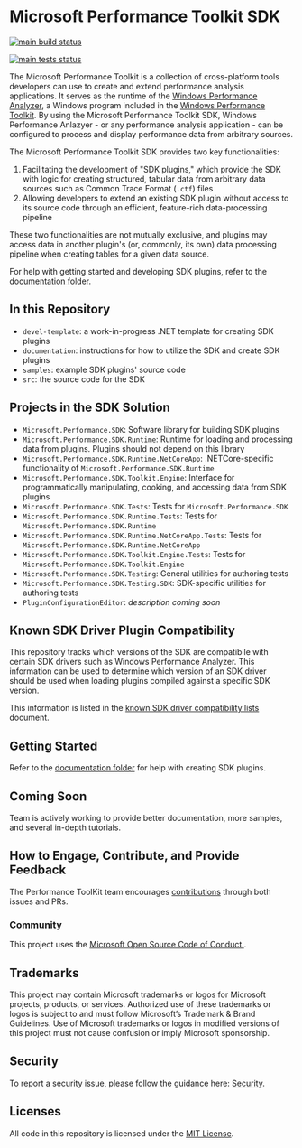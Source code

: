# Microsoft Performance Toolkit SDK

[![main build status](https://github.com/microsoft/microsoft-performance-toolkit-sdk/actions/workflows/main_build_status.yml/badge.svg)](https://github.com/microsoft/microsoft-performance-toolkit-sdk/actions/workflows/main_build_status.yml)

[![main tests status](https://github.com/microsoft/microsoft-performance-toolkit-sdk/actions/workflows/main_tests_status.yml/badge.svg)](https://github.com/microsoft/microsoft-performance-toolkit-sdk/actions/workflows/main_tests_status.yml)

The Microsoft Performance Toolkit is a collection of cross-platform tools developers can use to create 
and extend performance analysis applications. It serves as the runtime of the [Windows Performance Analyzer](https://docs.microsoft.com/en-us/windows-hardware/test/wpt/windows-performance-analyzer), 
a Windows program included in the [Windows Performance Toolkit](https://docs.microsoft.com/en-us/windows-hardware/test/wpt/). 
By using the Microsoft Performance Toolkit SDK, Windows Performance Anlazyer - or any performance analysis application - 
can be configured to process and display performance data from arbitrary sources.

The Microsoft Performance Toolkit SDK provides two key functionalities:
1) Facilitating the development of "SDK plugins," which provide the SDK with logic for creating structured, 
tabular data from arbitrary data sources such as Common Trace Format (`.ctf`) files
2) Allowing developers to extend an existing SDK plugin without access to its source code through an efficient,
feature-rich data-processing pipeline

These two functionalities are not mutually exclusive, and plugins may access data in another plugin's (or, commonly, its own) 
data processing pipeline when creating tables for a given data source.

For help with getting started and developing SDK plugins, refer to the [documentation folder](./documentation).

## In this Repository
* `devel-template`: a work-in-progress .NET template for creating SDK plugins
* `documentation`: instructions for how to utilize the SDK and create SDK plugins
* `samples`: example SDK plugins' source code
* `src`: the source code for the SDK

## Projects in the SDK Solution
* `Microsoft.Performance.SDK`: Software library for building SDK plugins
* `Microsoft.Performance.SDK.Runtime`: Runtime for loading and processing data from plugins. Plugins should not depend on this library
* `Microsoft.Performance.SDK.Runtime.NetCoreApp`: .NETCore-specific functionality of `Microsoft.Performance.SDK.Runtime`
* `Microsoft.Performance.SDK.Toolkit.Engine`: Interface for programmatically manipulating, cooking, and accessing data from SDK plugins
* `Microsoft.Performance.SDK.Tests`: Tests for `Microsoft.Performance.SDK`
* `Microsoft.Performance.SDK.Runtime.Tests`: Tests for `Microsoft.Performance.SDK.Runtime`
* `Microsoft.Performance.SDK.Runtime.NetCoreApp.Tests`: Tests for `Microsoft.Performance.SDK.Runtime.NetCoreApp`
* `Microsoft.Performance.SDK.Toolkit.Engine.Tests`: Tests for `Microsoft.Performance.SDK.Toolkit.Engine`
* `Microsoft.Performance.SDK.Testing`: General utilities for authoring tests
* `Microsoft.Performance.SDK.Testing.SDK`: SDK-specific utilities for authoring tests 
* `PluginConfigurationEditor`: *description coming soon*

## Known SDK Driver Plugin Compatibility

This repository tracks which versions of the SDK are compatibile with certain SDK drivers such as Windows Performance Analyzer. This information can be used to determine which version of an SDK driver should be used when loading plugins compiled against a specific SDK version.

This information is listed in the [known SDK driver compatibility lists](./documentation/Known-SDK-Driver-Compatibility/Overview.md) document.

## Getting Started

Refer to the [documentation folder](./documentation/Overview.md) for help with creating SDK plugins.

## Coming Soon

Team is actively working to provide better documentation, more samples, and several in-depth tutorials.

## How to Engage, Contribute, and Provide Feedback

The Performance ToolKit team encourages [contributions](CONTRIBUTING.md) through both issues and PRs.

### Community

This project uses the [Microsoft Open Source Code of Conduct.](https://opensource.microsoft.com/codeofconduct).

## Trademarks

This project may contain Microsoft trademarks or logos for Microsoft projects, products, or services. Authorized use of these trademarks or logos is subject to and must follow Microsoft’s Trademark & Brand Guidelines. Use of Microsoft trademarks or logos in modified versions of this project must not cause confusion or imply Microsoft sponsorship.

## Security

To report a security issue, please follow the guidance here: [Security](SECURITY.md).

## Licenses

All code in this repository is licensed under the [MIT License](LICENSE.txt).

